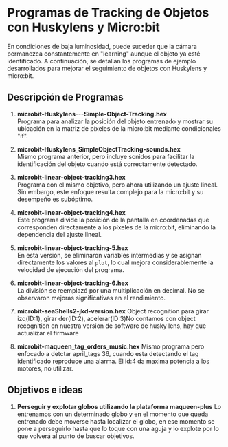 # Programas de Tracking de Objetos con Huskylens y Micro:bit

En condiciones de baja luminosidad, puede suceder que la cámara permanezca constantemente en "learning" aunque el objeto ya esté identificado. A continuación, se detallan los programas de ejemplo desarrollados para mejorar el seguimiento de objetos con Huskylens y micro:bit.

## Descripción de Programas

1. **microbit-Huskylens---Simple-Object-Tracking.hex**  
   Programa para analizar la posición del objeto entrenado y mostrar su ubicación en la matriz de píxeles de la micro:bit mediante condicionales "if".

2. **microbit-Huskylens_SimpleObjectTracking-sounds.hex**  
   Mismo programa anterior, pero incluye sonidos para facilitar la identificación del objeto cuando está correctamente detectado.

3. **microbit-linear-object-tracking3.hex**  
   Programa con el mismo objetivo, pero ahora utilizando un ajuste lineal. Sin embargo, este enfoque resulta complejo para la micro:bit y su desempeño es subóptimo.

4. **microbit-linear-object-tracking4.hex**  
   Este programa divide la posición de la pantalla en coordenadas que corresponden directamente a los píxeles de la micro:bit, eliminando la dependencia del ajuste lineal.

5. **microbit-linear-object-tracking-5.hex**  
   En esta versión, se eliminaron variables intermedias y se asignan directamente los valores al `plot`, lo cual mejora considerablemente la velocidad de ejecución del programa.

6. **microbit-linear-object-tracking-6.hex**  
   La división se reemplazó por una multiplicación en decimal. No se observaron mejoras significativas en el rendimiento.

7. **microbit-seaShells2-jkd-version.hex**
	Object recognition para girar izq(ID:1), girar der(ID:2), acelerar(ID:3)No contamos con object recognition en nuestra version de software de husky lens, hay que actualizar el firmware
	
8. **microbit-maqueen_tag_orders_music.hex**
	Mismo programa pero enfocado a detctar april_tags 36, cuando esta detectando el tag identificado reproduce una alarma. El id:4 da maxima potencia a los motores, no utilizar.
	

	
## Objetivos e ideas

1. **Perseguir y explotar globos utilizando la plataforma maqueen-plus**
	Lo entrenamos con un determinado globo y en el momento que queda entrenado debe moverse hasta localizar el globo, en ese momento se pone a perseguirlo hasta que lo toque con una aguja y lo explote por lo que volverá al punto de buscar objetivos.
	
	
	

